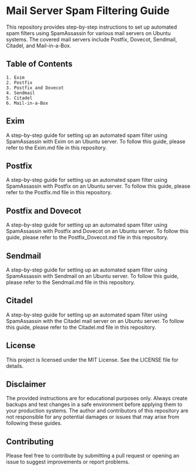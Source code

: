 # Mail Server Spam Filtering Guide

This repository provides step-by-step instructions to set up automated spam filters using SpamAssassin for various mail servers on Ubuntu systems. The covered mail servers include Postfix, Dovecot, Sendmail, Citadel, and Mail-in-a-Box.

## Table of Contents

    1. Exim
    2. Postfix 
    3. Postfix and Dovecot
    4. Sendmail
    5. Citadel
    6. Mail-in-a-Box

## Exim
A step-by-step guide for setting up an automated spam filter using SpamAssassin with Exim on an Ubuntu server. To follow this guide, please refer to the Exim.md file in this repository.

## Postfix

A step-by-step guide for setting up an automated spam filter using SpamAssassin with Postfix on an Ubuntu server. To follow this guide, please refer to the Postfix.md file in this repository.

## Postfix and Dovecot

A step-by-step guide for setting up an automated spam filter using SpamAssassin with Postfix and Dovecot on an Ubuntu server. To follow this guide, please refer to the Postfix_Dovecot.md file in this repository.

## Sendmail

A step-by-step guide for setting up an automated spam filter using SpamAssassin with Sendmail on an Ubuntu server. To follow this guide, please refer to the Sendmail.md file in this repository.

## Citadel

A step-by-step guide for setting up an automated spam filter using SpamAssassin with the Citadel mail server on an Ubuntu server. To follow this guide, please refer to the Citadel.md file in this repository.

## License

This project is licensed under the MIT License. See the LICENSE file for details.

## Disclaimer

The provided instructions are for educational purposes only. Always create backups and test changes in a safe environment before applying them to your production systems. The author and contributors of this repository are not responsible for any potential damages or issues that may arise from following these guides.

## Contributing
Please feel free to contribute by submitting a pull request or opening an issue to suggest improvements or report problems.
